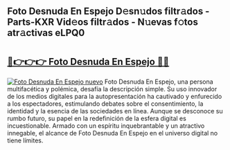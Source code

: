 ## Foto Desnuda En Espejo D𝚎sn𝚞dos filtr𝚊dos - Parts-KXR Vid𝚎os filtr𝚊dos - N𝚞evas f𝚘tos atr𝚊ctivas eLPQ0

# <h2><a href="http://mb6emg.tromn.icu/?c=Foto+Desnuda+En+Espejo">🔗👉👉👉 Foto Desnuda En Espejo 🔗🔗</a></h2>

[![Foto Desnuda En Espejo nuevo](https://i.imgur.com/pEAQMta.gif)](http://mb6emg.tromn.icu/?c=Foto+Desnuda+En+Espejo)
Foto Desnuda En Espejo, una persona multifacética y polémica, desafía la descripción simple. Su uso innovador de los medios digitales para la autopresentación ha cautivado y enfurecido a los espectadores, estimulando debates sobre el consentimiento, la identidad y la esencia de las sociedades en línea. Aunque se desconoce su rumbo futuro, su papel en la redefinición de la esfera digital es incuestionable. Armado con un espíritu inquebrantable y un atractivo innegable, el alcance de Foto Desnuda En Espejo en el universo digital no tiene límites.

